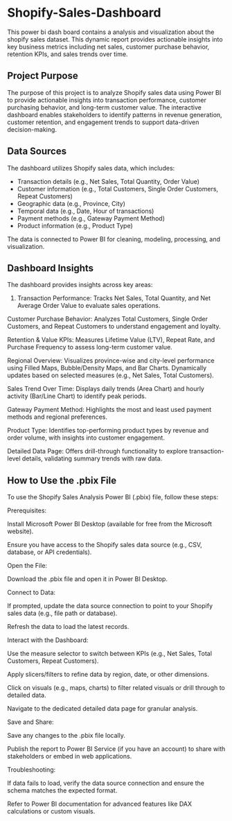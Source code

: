 # Shopify-Sales-Dashboard
This power bi dash board contains a analysis and visualization about the shopify sales dataset. This dynamic report provides actionable insights into key business metrics including net sales, customer purchase behavior, retention KPIs, and sales trends over time.


## **Project Purpose**
The purpose of this project is to analyze Shopify sales data using Power BI to provide actionable insights into transaction performance, customer purchasing behavior, and long-term customer value. The interactive dashboard enables stakeholders to identify patterns in revenue generation, customer retention, and engagement trends to support data-driven decision-making.
## **Data Sources**
The dashboard utilizes Shopify sales data, which includes:

- Transaction details (e.g., Net Sales, Total Quantity, Order Value)
- Customer information (e.g., Total Customers, Single Order Customers, Repeat Customers)
- Geographic data (e.g., Province, City)
- Temporal data (e.g., Date, Hour of transactions)
- Payment methods (e.g., Gateway Payment Method)
- Product information (e.g., Product Type)

The data is connected to Power BI for cleaning, modeling, processing, and visualization.
## **Dashboard Insights**
The dashboard provides insights across key areas:

1. Transaction Performance:
Tracks Net Sales, Total Quantity, and Net Average Order Value to evaluate sales operations.


Customer Purchase Behavior:
Analyzes Total Customers, Single Order Customers, and Repeat Customers to understand engagement and loyalty.


Retention & Value KPIs:
Measures Lifetime Value (LTV), Repeat Rate, and Purchase Frequency to assess long-term customer value.


Regional Overview:
Visualizes province-wise and city-level performance using Filled Maps, Bubble/Density Maps, and Bar Charts.
Dynamically updates based on selected measures (e.g., Net Sales, Total Customers).


Sales Trend Over Time:
Displays daily trends (Area Chart) and hourly activity (Bar/Line Chart) to identify peak periods.


Gateway Payment Method:
Highlights the most and least used payment methods and regional preferences.


Product Type:
Identifies top-performing product types by revenue and order volume, with insights into customer engagement.


Detailed Data Page:
Offers drill-through functionality to explore transaction-level details, validating summary trends with raw data.

## **How to Use the .pbix File**

To use the Shopify Sales Analysis Power BI (.pbix) file, follow these steps:





Prerequisites:





Install Microsoft Power BI Desktop (available for free from the Microsoft website).



Ensure you have access to the Shopify sales data source (e.g., CSV, database, or API credentials).



Open the File:





Download the .pbix file and open it in Power BI Desktop.



Connect to Data:





If prompted, update the data source connection to point to your Shopify sales data (e.g., file path or database).



Refresh the data to load the latest records.



Interact with the Dashboard:





Use the measure selector to switch between KPIs (e.g., Net Sales, Total Customers, Repeat Customers).



Apply slicers/filters to refine data by region, date, or other dimensions.



Click on visuals (e.g., maps, charts) to filter related visuals or drill through to detailed data.



Navigate to the dedicated detailed data page for granular analysis.



Save and Share:





Save any changes to the .pbix file locally.



Publish the report to Power BI Service (if you have an account) to share with stakeholders or embed in web applications.



Troubleshooting:





If data fails to load, verify the data source connection and ensure the schema matches the expected format.



Refer to Power BI documentation for advanced features like DAX calculations or custom visuals.



